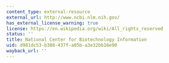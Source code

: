 ```yaml
---
content_type: external-resource
external_url: http://www.ncbi.nlm.nih.gov/
has_external_license_warning: true
license: https://en.wikipedia.org/wiki/All_rights_reserved
status: ''
title: National Center for Biotechnology Information
uid: d981dc53-b388-437f-a05b-a3e32bb16e90
wayback_url: ''
---
```

